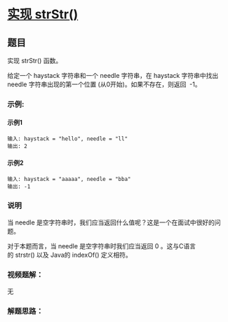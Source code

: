 # [实现 strStr()](https://leetcode-cn.com/problems/implement-strstr/)
## 题目	

实现 strStr() 函数。

给定一个 haystack 字符串和一个 needle 字符串，在 haystack 字符串中找出 needle 字符串出现的第一个位置 (从0开始)。如果不存在，则返回  -1。

### 示例:
#### 示例1

	输入: haystack = "hello", needle = "ll"
    输出: 2
#### 示例2

	输入: haystack = "aaaaa", needle = "bba"
    输出: -1

### 说明

当 needle 是空字符串时，我们应当返回什么值呢？这是一个在面试中很好的问题。

对于本题而言，当 needle 是空字符串时我们应当返回 0 。这与C语言的 strstr() 以及 Java的 indexOf() 定义相符。

### 视频题解：

无


### 解题思路：